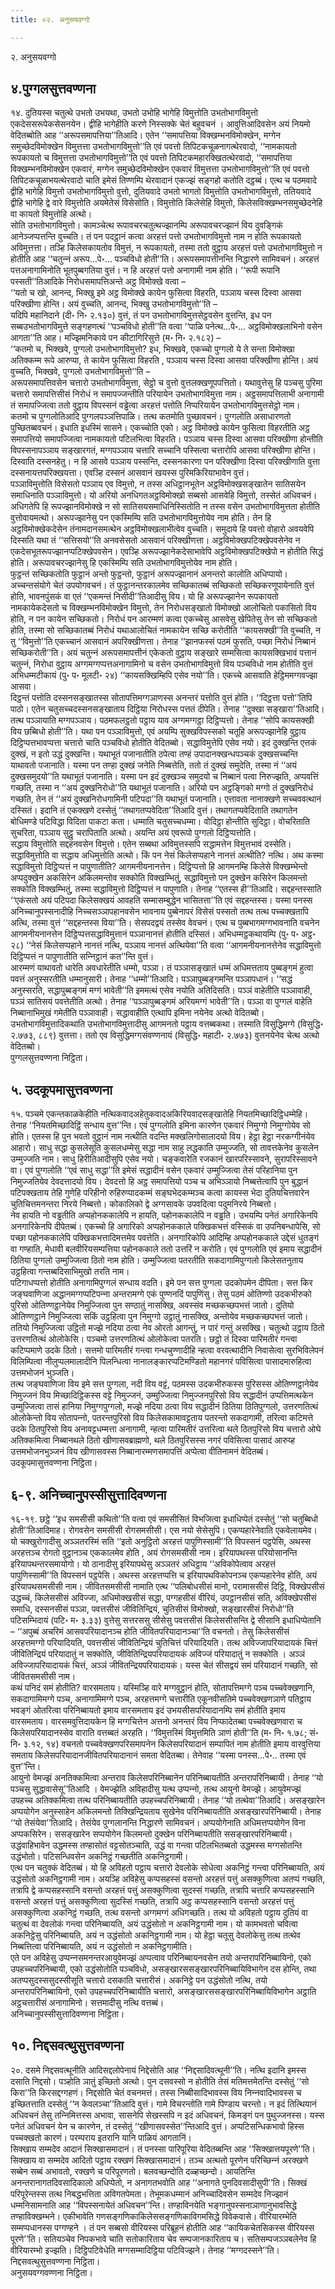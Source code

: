```yaml
---
title: ०२. अनुसयवग्गो

---
```

२. अनुसयवग्गो  


## ४.पुग्गलसुत्तवण्णना

१४. दुतियस्स चतुत्थे उभतो उभयथा, उभतो उभोहि भागेहि विमुत्तोति उभतोभागविमुत्तो एकदेससरूपेकसेसनयेन। द्वीहि भागेहीति करणे निस्सक्‍के चेतं बहुवचनं । आवुत्तिआदिवसेन अयं नियमो वेदितब्बोति आह ‘‘अरूपसमापत्तिया’’तिआदि। एतेन ‘‘समापत्तिया विक्खम्भनविमोक्खेन, मग्गेन समुच्छेदविमोक्खेन विमुत्तत्ता उभतोभागविमुत्तो’’ति एवं पवत्तो तिपिटकचूळनागत्थेरवादो, ‘‘नामकायतो रूपकायतो च विमुत्तत्ता उभतोभागविमुत्तो’’ति एवं पवत्तो तिपिटकमहारक्खितत्थेरवादो, ‘‘समापत्तिया विक्खम्भनविमोक्खेन एकवारं, मग्गेन समुच्छेदविमोक्खेन एकवारं विमुत्तत्ता उभतोभागविमुत्तो’’ति एवं पवत्तो तिपिटकचूळाभयत्थेरवादो चाति इमेसं तिण्णम्पि थेरवादानं एकज्झं सङ्गहो कतोति दट्ठब्बं। एत्थ च पठमवादे द्वीहि भागेहि विमुत्तो उभतोभागविमुत्तो वुत्तो, दुतियवादे उभतो भागतो विमुत्तोति उभतोभागविमुत्तो, ततियवादे द्वीहि भागेहि द्वे वारे विमुत्तोति अयमेतेसं विसेसोति। विमुत्तोति किलेसेहि विमुत्तो, किलेसविक्खम्भनसमुच्छेदनेहि वा कायतो विमुत्तोहि अत्थो।  
सोति उभतोभागविमुत्तो। कामञ्‍चेत्थ रूपावचरचतुत्थज्झानम्पि अरूपावचरज्झानं विय दुवङ्गिकं आनेञ्‍जप्पत्तन्ति वुच्‍चति। तं पन पदट्ठानं कत्वा अरहत्तं पत्तो उभतोभागविमुत्तो नाम न होति रूपकायतो अविमुत्तत्ता। तञ्हि किलेसकायतोव विमुत्तं, न रूपकायतो, तस्मा ततो वुट्ठाय अरहत्तं पत्तो उभतोभागविमुत्तो न होतीति आह ‘‘चतुन्‍नं अरूप…पे॰… पञ्‍चविधो होती’’ति। अरूपसमापत्तीनन्ति निद्धारणे सामिवचनं। अरहत्तं पत्तअनागामिनोति भूतपुब्बगतिया वुत्तं। न हि अरहत्तं पत्तो अनागामी नाम होति। ‘‘रूपी रूपानि पस्सती’’तिआदिके निरोधसमापत्तिअन्ते अट्ठ विमोक्खे वत्वा –  
‘‘यतो च खो, आनन्द, भिक्खु इमे अट्ठ विमोक्खे कायेन फुसित्वा विहरति, पञ्‍ञाय चस्स दिस्वा आसवा परिक्खीणा होन्ति। अयं वुच्‍चति, आनन्द, भिक्खु उभतोभागविमुत्तो’’ति –  
यदिपि महानिदाने (दी॰ नि॰ २.१३०) वुत्तं, तं पन उभतोभागविमुत्तसेट्ठवसेन वुत्तन्ति, इध पन सब्बउभतोभागविमुत्ते सङ्गहणत्थं ‘‘पञ्‍चविधो होती’’ति वत्वा ‘‘पाळि पनेत्थ…पे॰… अट्ठविमोक्खलाभिनो वसेन आगता’’ति आह। मज्झिमनिकाये पन कीटागिरिसुत्ते (म॰ नि॰ २.१८२) –  
‘‘कतमो च, भिक्खवे, पुग्गलो उभतोभागविमुत्तो? इध, भिक्खवे, एकच्‍चो पुग्गलो ये ते सन्ता विमोक्खा अतिक्‍कम्म रूपे आरुप्पा, ते कायेन फुसित्वा विहरति , पञ्‍ञाय चस्स दिस्वा आसवा परिक्खीणा होन्ति। अयं वुच्‍चति, भिक्खवे, पुग्गलो उभतोभागविमुत्तो’’ति –  
अरूपसमापत्तिवसेन चत्तारो उभतोभागविमुत्ता, सेट्ठो च वुत्तो वुत्तलक्खणूपपत्तितो। यथावुत्तेसु हि पञ्‍चसु पुरिमा चत्तारो समापत्तिसीसं निरोधं न समापज्‍जन्तीति परियायेन उभतोभागविमुत्ता नाम। अट्ठसमापत्तिलाभी अनागामी तं समापज्‍जित्वा ततो वुट्ठाय विपस्सनं वड्ढेत्वा अरहत्तं पत्तोति निप्परियायेन उभतोभागविमुत्तसेट्ठो नाम।  
कतमो च पुग्गलोतिआदि पुग्गलपञ्‍ञत्तिपाळि। तत्थ कतमोति पुच्छावचनं। पुग्गलोति असाधारणतो पुच्छितब्बवचनं। इधाति इधस्मिं सासने। एकच्‍चोति एको। अट्ठ विमोक्खे कायेन फुसित्वा विहरतीति अट्ठ समापत्तियो समापज्‍जित्वा नामकायतो पटिलभित्वा विहरति। पञ्‍ञाय चस्स दिस्वा आसवा परिक्खीणा होन्तीति विपस्सनापञ्‍ञाय सङ्खारगतं, मग्गपञ्‍ञाय चत्तारि सच्‍चानि पस्सित्वा चत्तारोपि आसवा परिक्खीणा होन्ति। दिस्वाति दस्सनहेतु। न हि आसवे पञ्‍ञाय पस्सन्ति, दस्सनकारणा पन परिक्खीणा दिस्वा परिक्खीणाति वुत्ता दस्सनायत्तपरिक्खयत्ता। एवञ्हि दस्सनं आसवानं खयस्स पुरिमकिरियाभावेन वुत्तं।  
पञ्‍ञाविमुत्तोति विसेसतो पञ्‍ञाय एव विमुत्तो, न तस्स अधिट्ठानभूतेन अट्ठविमोक्खसङ्खातेन सातिसयेन समाधिनाति पञ्‍ञाविमुत्तो। यो अरियो अनधिगतअट्ठविमोक्खो सब्बसो आसवेहि विमुत्तो, तस्सेतं अधिवचनं। अधिगतेपि हि रूपज्झानविमोक्खे न सो सातिसयसमाधिनिस्सितोति न तस्स वसेन उभतोभागविमुत्तता होतीति वुत्तोवायमत्थो। अरूपज्झानेसु पन एकस्मिम्पि सति उभतोभागविमुत्तोयेव नाम होति। तेन हि अट्ठविमोक्खेकदेसेन तंनामदानसमत्थेन अट्ठविमोक्खलाभीत्वेव वुच्‍चति। समुदाये हि पवत्तो वोहारो अवयवेपि दिस्सति यथा तं ‘‘सत्तिसयो’’ति अनवसेसतो आसवानं परिक्खीणत्ता। अट्ठविमोक्खपटिक्खेपवसेनेव न एकदेसभूतरूपज्झानप्पटिक्खेपवसेन। एवञ्हि अरूपज्झानेकदेसाभावेपि अट्ठविमोक्खपटिक्खेपो न होतीति सिद्धं होति। अरूपावचरज्झानेसु हि एकस्मिम्पि सति उभतोभागविमुत्तोयेव नाम होति।  
फुट्ठन्तं सच्छिकतोति फुट्ठानं अन्तो फुट्ठन्तो, फुट्ठानं अरूपज्झानानं अनन्तरो कालोति अधिप्पायो। अच्‍चन्तसंयोगे चेतं उपयोगवचनं। तं फुट्ठानन्तरकालमेव सच्छिकातब्बं सच्छिकतो सच्छिकरणूपायेनाति वुत्तं होति, भावनपुंसकं वा एतं ‘‘एकमन्तं निसीदी’’तिआदीसु विय। यो हि अरूपज्झानेन रूपकायतो नामकायेकदेसतो च विक्खम्भनविमोक्खेन विमुत्तो, तेन निरोधसङ्खातो विमोक्खो आलोचितो पकासितो विय होति, न पन कायेन सच्छिकतो। निरोधं पन आरम्मणं कत्वा एकच्‍चेसु आसवेसु खेपितेसु तेन सो सच्छिकतो होति, तस्मा सो सच्छिकातब्बं निरोधं यथाआलोचितं नामकायेन सच्छि करोतीति ‘‘कायसक्खी’’ति वुच्‍चति, न तु ‘‘विमुत्तो’’ति एकच्‍चानं आसवानं अपरिक्खीणत्ता। तेनाह ‘‘झानफस्सं पठमं फुसति, पच्छा निरोधं निब्बानं सच्छिकरोती’’ति। अयं चतुन्‍नं अरूपसमापत्तीनं एकेकतो वुट्ठाय सङ्खारे सम्मसित्वा कायसक्खिभावं पत्तानं चतुन्‍नं, निरोधा वुट्ठाय अग्गमग्गप्पत्तअनागामिनो च वसेन उभतोभागविमुत्तो विय पञ्‍चविधो नाम होतीति वुत्तं अभिधम्मटीकायं (पु॰ प॰ मूलटी॰ २४) ‘‘कायसक्खिम्हिपि एसेव नयो’’ति। एकच्‍चे आसवाति हेट्ठिममग्गवज्झा आसवा।  
दिट्ठन्तं पत्तोति दस्सनसङ्खातस्स सोतापत्तिमग्गञाणस्स अनन्तरं पत्तोति वुत्तं होति। ‘‘दिट्ठत्ता पत्तो’’तिपि पाठो। एतेन चतुसच्‍चदस्सनसङ्खाताय दिट्ठिया निरोधस्स पत्ततं दीपेति। तेनाह ‘‘दुक्खा सङ्खारा’’तिआदि। तत्थ पञ्‍ञायाति मग्गपञ्‍ञाय। पठमफलट्ठतो पट्ठाय याव अग्गमग्गट्ठा दिट्ठिप्पत्तो। तेनाह ‘‘सोपि कायसक्खी विय छब्बिधो होती’’ति। यथा पन पञ्‍ञाविमुत्तो, एवं अयम्पि सुक्खविपस्सको चतूहि अरूपज्झानेहि वुट्ठाय दिट्ठिप्पत्तभावप्पत्ता चत्तारो चाति पञ्‍चविधो होतीति वेदितब्बो। सद्धाविमुत्तेपि एसेव नयो। इदं दुक्खन्ति एत्तकं दुक्खं, न इतो उद्धं दुक्खन्ति। यथाभूतं पजानातीति ठपेत्वा तण्हं उपादानक्खन्धपञ्‍चकं दुक्खसच्‍चन्ति याथावतो पजानाति। यस्मा पन तण्हा दुक्खं जनेति निब्बत्तेति, ततो तं दुक्खं समुदेति, तस्मा नं ‘‘अयं दुक्खसमुदयो’’ति यथाभूतं पजानाति। यस्मा पन इदं दुक्खञ्‍च समुदयो च निब्बानं पत्वा निरुज्झति, अप्पवत्तिं गच्छति, तस्मा न ‘‘अयं दुक्खनिरोधो’’ति यथाभूतं पजानाति। अरियो पन अट्ठङ्गिको मग्गो तं दुक्खनिरोधं गच्छति, तेन तं ‘‘अयं दुक्खनिरोधगामिनी पटिपदा’’ति यथाभूतं पजानाति। एत्तावता नानाक्खणे सच्‍चववत्थानं दस्सितं। इदानि तं एकक्खणे दस्सेतुं ‘‘तथागतप्पवेदिता’’तिआदि वुत्तं। तथागतप्पवेदिताति तथागतेन बोधिमण्डे पटिविद्धा विदिता पाकटा कता। धम्माति चतुसच्‍चधम्मा। वोदिट्ठा होन्तीति सुदिट्ठा। वोचरिताति सुचरिता, पञ्‍ञाय सुट्ठु चरापिताति अत्थो। अयन्ति अयं एवरूपो पुग्गलो दिट्ठिप्पत्तोति।  
सद्धाय विमुत्तोति सद्दहनवसेन विमुत्तो। एतेन सब्बथा अविमुत्तस्सपि सद्धामत्तेन विमुत्तभावं दस्सेति। सद्धाविमुत्तोति वा सद्धाय अधिमुत्तोति अत्थो। किं पन नेसं किलेसप्पहाने नानत्तं अत्थीति? नत्थि। अथ कस्मा सद्धाविमुत्तो दिट्ठिप्पत्तं न पापुणातीति? आगमनीयनानत्तेन। दिट्ठिप्पत्तो हि आगमनम्हि किलेसे विक्खम्भेन्तो अप्पदुक्खेन अकसिरेन अकिलमन्तोव सक्‍कोति विक्खम्भितुं, सद्धाविमुत्तो पन दुक्खेन कसिरेन किलमन्तो सक्‍कोति विक्खम्भितुं, तस्मा सद्धाविमुत्तो दिट्ठिप्पत्तं न पापुणाति। तेनाह ‘‘एतस्स ही’’तिआदि। सद्दहन्तस्साति ‘‘एकंसतो अयं पटिपदा किलेसक्खयं आवहति सम्मासम्बुद्धेन भासितत्ता’’ति एवं सद्दहन्तस्स। यस्मा पनस्स अनिच्‍चानुपस्सनादीहि निच्‍चसञ्‍ञापहानवसेन भावनाय पुब्बेनापरं विसेसं पस्सतो तत्थ तत्थ पच्‍चक्खतापि अत्थि, तस्मा वुत्तं ‘‘सद्दहन्तस्स विया’’ति। सेसपदद्वयं तस्सेव वेवचनं। एत्थ च पुब्बभागमग्गभावनाति वचनेन आगमनीयनानत्तेन दिट्ठिप्पत्तसद्धाविमुत्तानं पञ्‍ञानानत्तं होतीति दस्सितं। अभिधम्मट्ठकथायम्पि (पु॰ प॰ अट्ठ॰ २८) ‘‘नेसं किलेसप्पहाने नानत्तं नत्थि, पञ्‍ञाय नानत्तं अत्थियेवा’’ति वत्वा ‘‘आगमनीयनानत्तेनेव सद्धाविमुत्तो दिट्ठिप्पत्तं न पापुणातीति सन्‍निट्ठानं कत’’न्ति वुत्तं।  
आरम्मणं याथावतो धारेति अवधारेतीति धम्मो, पञ्‍ञा। तं पञ्‍ञासङ्खातं धम्मं अधिमत्तताय पुब्बङ्गमं हुत्वा पवत्तं अनुस्सरतीति धम्मानुसारी। तेनाह ‘‘धम्मो’’तिआदि। पञ्‍ञापुब्बङ्गमन्ति पञ्‍ञापधानं। ‘‘सद्धं अनुस्सरति, सद्धापुब्बङ्गमं मग्गं भावेती’’ति इममत्थं एसेव नयोति अतिदिसति। पञ्‍ञं वाहेतीति पञ्‍ञावाही, पञ्‍ञं सातिसयं पवत्तेतीति अत्थो। तेनाह ‘‘पञ्‍ञापुब्बङ्गमं अरियमग्गं भावेती’’ति। पञ्‍ञा वा पुग्गलं वाहेति निब्बानाभिमुखं गमेतीति पञ्‍ञावाही। सद्धावाहीति एत्थापि इमिना नयेनेव अत्थो वेदितब्बो। उभतोभागविमुत्तादिकथाति उभतोभागविमुत्तादीसु आगमनतो पट्ठाय वत्तब्बकथा। तस्माति विसुद्धिमग्गे (विसुद्धि॰ २.७७३, ८८९) वुत्तत्ता। ततो एव विसुद्धिमग्गसंवण्णनायं (विसुद्धि॰ महाटी॰ २.७७३) वुत्तनयेनेव चेत्थ अत्थो वेदितब्बो।  
पुग्गलसुत्तवण्णना निट्ठिता।  


## ५. उदकूपमासुत्तवण्णना

१५. पञ्‍चमे एकन्तकाळकेहीति नत्थिकवादअहेतुकवादअकिरियवादसङ्खातेहि नियतमिच्छादिट्ठिधम्मेहि। तेनाह ‘‘नियतमिच्छादिट्ठिं सन्धाय वुत्त’’न्ति। एवं पुग्गलोति इमिना कारणेन एकवारं निमुग्गो निमुग्गोयेव सो होति। एतस्स हि पुन भवतो वुट्ठानं नाम नत्थीति वदन्ति मक्खलिगोसालादयो विय। हेट्ठा हेट्ठा नरकग्गीनंयेव आहारो। साधु सद्धा कुसलेसूति कुसलधम्मेसु सद्धा नाम साहु लद्धकाति उम्मुज्‍जति, सो तावत्तकेनेव कुसलेन उम्मुज्‍जति नाम। साधु हिरीतिआदीसुपि एसेव नयो। चङ्कवारेति रजकानं खारपरिस्सावने, सुरापरिस्सावने वा। एवं पुग्गलोति ‘‘एवं साधु सद्धा’’ति इमेसं सद्धादीनं वसेन एकवारं उम्मुज्‍जित्वा तेसं परिहानिया पुन निमुज्‍जतियेव देवदत्तादयो विय। देवदत्तो हि अट्ठ समापत्तियो पञ्‍च च अभिञ्‍ञायो निब्बत्तेत्वापि पुन बुद्धानं पटिपक्खताय तेहि गुणेहि परिहीनो रुहिरुप्पादकम्मं सङ्घभेदकम्मञ्‍च कत्वा कायस्स भेदा दुतियचित्तवारेन चुतिचित्तमनन्तरा निरये निब्बत्तो। कोकालिको द्वे अग्गसावके उपवदित्वा पदुमनिरये निब्बत्तो।  
नेव हायति नो वड्ढतीति अप्पहोनककालेपि न हायति, पहोनककालेपि न वड्ढति। उभयम्पि पनेतं अगारिकेनपि अनगारिकेनपि दीपेतब्बं। एकच्‍चो हि अगारिको अप्पहोनककाले पक्खिकभत्तं वस्सिकं वा उपनिबन्धापेसि, सो पच्छा पहोनककालेपि पक्खिकभत्तादिमत्तमेव पवत्तेति। अनगारिकोपि आदिम्हि अप्पहोनककाले उद्देसं धुतङ्गं वा गण्हाति, मेधावी बलवीरियसम्पत्तिया पहोनककाले ततो उत्तरिं न करोति। एवं पुग्गलोति एवं इमाय सद्धादीनं ठितिया पुग्गलो उम्मुज्‍जित्वा ठितो नाम होति। उम्मुज्‍जित्वा पतरतीति सकदागामिपुग्गलो किलेसतनुताय उट्ठहित्वा गन्तब्बदिसाभिमुखो तरति नाम।  
पटिगाधप्पत्तो होतीति अनागामिपुग्गलं सन्धाय वदति। इमे पन सत्त पुग्गला उदकोपमेन दीपिता। सत्त किर जङ्घवाणिजा अद्धानमग्गप्पटिपन्‍ना अन्तरामग्गे एकं पुण्णनदिं पापुणिंसु। तेसु पठमं ओतिण्णो उदकभीरुको पुरिसो ओतिण्णट्ठानेयेव निमुज्‍जित्वा पुन सण्ठातुं नासक्खि, अवस्संव मच्छकच्छपभत्तं जातो। दुतियो ओतिण्णट्ठाने निमुज्‍जित्वा सकिं उट्ठहित्वा पुन निमुग्गो उट्ठातुं नासक्खि, अन्तोयेव मच्छकच्छपभत्तं जातो। ततियो निमुज्‍जित्वा उट्ठितो मज्झे नदिया ठत्वा नेव ओरतो आगन्तुं, न पारं गन्तुं असक्खि। चतुत्थो उट्ठाय ठितो उत्तरणतित्थं ओलोकेसि। पञ्‍चमो उत्तरणतित्थं ओलोकेत्वा पतरति। छट्ठो तं दिस्वा पारिमतीरं गन्त्वा कटिप्पमाणे उदके ठितो। सत्तमो पारिमतीरं गन्त्वा गन्धचुण्णादीहि न्हत्वा वरवत्थादीनि निवासेत्वा सुरभिविलेपनं विलिम्पित्वा नीलुप्पलमालादीनि पिलन्धित्वा नानालङ्कारप्पटिमण्डितो महानगरं पविसित्वा पासादमारुहित्वा उत्तमभोजनं भुञ्‍जति।  
तत्थ जङ्घवाणिजा विय इमे सत्त पुग्गला, नदी विय वट्टं, पठमस्स उदकभीरुकस्स पुरिसस्स ओतिण्णट्ठानेयेव निमुज्‍जनं विय मिच्छादिट्ठिकस्स वट्टे निमुज्‍जनं, उम्मुज्‍जित्वा निमुज्‍जनपुरिसो विय सद्धादीनं उप्पत्तिमत्थकेन उम्मुज्‍जित्वा तासं हानिया निमुग्गपुग्गलो, मज्झे नदिया ठत्वा विय सद्धादीनं ठितिया ठितिपुग्गलो, उत्तरणतित्थं ओलोकेन्तो विय सोतापन्‍नो, पतरन्तपुरिसो विय किलेसकामावट्टताय पतरन्तो सकदागामी, तरित्वा कटिमत्ते उदके ठितपुरिसो विय अनावट्टधम्मत्ता अनागामी, न्हत्वा पारिमतीरं उत्तरित्वा थले ठितपुरिसो विय चत्तारो ओघे अतिक्‍कमित्वा निब्बानथले ठितो खीणासवब्राह्मणो, थले ठितपुरिसस्स नगरं पविसित्वा पासादं आरुय्ह उत्तमभोजनभुञ्‍जनं विय खीणासवस्स निब्बानारम्मणसमापत्तिं अप्पेत्वा वीतिनामनं वेदितब्बं।  
उदकूपमासुत्तवण्णना निट्ठिता।  


## ६-९. अनिच्‍चानुपस्सीसुत्तादिवण्णना

१६-१९. छट्ठे ‘‘इध समसीसी कथितो’’ति वत्वा एवं समसीसितं विभजित्वा इधाधिप्पेतं दस्सेतुं ‘‘सो चतुब्बिधो होती’’तिआदिमाह। रोगवसेन समसीसी रोगसमसीसी। एस नयो सेसेसुपि। एकप्पहारेनेवाति एकवेलायमेव। यो चक्खुरोगादीसु अञ्‍ञतरस्मिं सति ‘‘इतो अनुट्ठितो अरहत्तं पापुणिस्सामी’’ति विपस्सनं पट्ठपेसि, अथस्स अरहत्तञ्‍च रोगतो वुट्ठानञ्‍च एककालमेव होति , अयं रोगसमसीसी नाम। इरियापथस्स परियोसानन्ति इरियापथन्तरसमायोगो। यो ठानादीसु इरियापथेसु अञ्‍ञतरं अधिट्ठाय ‘‘अविकोपेत्वाव अरहत्तं पापुणिस्सामी’’ति विपस्सनं पट्ठपेसि। अथस्स अरहत्तप्पत्ति च इरियापथविकोपनञ्‍च एकप्पहारेनेव होति, अयं इरियापथसमसीसी नाम। जीवितसमसीसी नामाति एत्थ ‘‘पलिबोधसीसं मानो, परामाससीसं दिट्ठि, विक्खेपसीसं उद्धच्‍चं, किलेससीसं अविज्‍जा, अधिमोक्खसीसं सद्धा, पग्गहसीसं वीरियं, उपट्ठानसीसं सति, अविक्खेपसीसं समाधि, दस्सनसीसं पञ्‍ञा, पवत्तसीसं जीवितिन्द्रियं, चुतिसीसं विमोक्खो, सङ्खारसीसं निरोधो’’ति पटिसम्भिदायं (पटि॰ म॰ ३.३३) वुत्तेसु सत्तरससु सीसेसु पवत्तसीसं किलेससीसन्ति द्वे सीसानि इधाधिप्पेतानि – ‘‘अपुब्बं अचरिमं आसवपरियादानञ्‍च होति जीवितपरियादानञ्‍चा’’ति वचनतो। तेसु किलेससीसं अरहत्तमग्गो परियादियति, पवत्तसीसं जीवितिन्द्रियं चुतिचित्तं परियादियति। तत्थ अविज्‍जापरियादायकं चित्तं जीवितिन्द्रियं परियादातुं न सक्‍कोति, जीवितिन्द्रियपरियादायकं अविज्‍जं परियादातुं न सक्‍कोति । अञ्‍ञं अविज्‍जापरियादायकं चित्तं, अञ्‍ञं जीवितन्द्रियपरियादायकं। यस्स चेतं सीसद्वयं समं परियादानं गच्छति, सो जीवितसमसीसी नाम।  
कथं पनिदं समं होतीति? वारसमताय। यस्मिञ्हि वारे मग्गवुट्ठानं होति, सोतापत्तिमग्गे पञ्‍च पच्‍चवेक्खणानि, सकदागामिमग्गे पञ्‍च, अनागामिमग्गे पञ्‍च, अरहत्तमग्गे चत्तारीति एकूनवीसतिमे पच्‍चवेक्खणञाणे पतिट्ठाय भवङ्गं ओतरित्वा परिनिब्बायतो इमाय वारसमताय इदं उभयसीसपरियादानम्पि समं होतीति इमाय वारसमताय। वारसमवुत्तिदायकेन हि मग्गचित्तेन अत्तनो अनन्तरं विय निप्फादेतब्बा पच्‍चवेक्खणवारा च किलेसपरियादानस्सेव वाराति वत्तब्बतं अरहति। ‘‘विमुत्तस्मिं विमुत्तमिति ञाणं होती’’ति (म॰ नि॰ १.७८; सं॰ नि॰ ३.१२, १४) वचनतो पच्‍चवेक्खणपरिसमापनेन किलेसपरियादानं सम्पापितं नाम होतीति इमाय वारवुत्तिया समताय किलेसपरियादानजीवितपरियादानानं समता वेदितब्बा। तेनेवाह ‘‘यस्मा पनस्स…पे॰.. तस्मा एवं वुत्त’’न्ति।  
आयुनो वेमज्झं अनतिक्‍कमित्वा अन्तराव किलेसपरिनिब्बानेन परिनिब्बायतीति अन्तरापरिनिब्बायी। तेनाह ‘‘यो पञ्‍चसु सुद्धावासेसू’’तिआदि । वेमज्झेति अविहादीसु यत्थ उप्पन्‍नो, तत्थ आयुनो वेमज्झे। आयुवेमज्झं उपहच्‍च अतिक्‍कमित्वा तत्थ परिनिब्बायतीति उपहच्‍चपरिनिब्बायी। तेनाह ‘‘यो तत्थेवा’’तिआदि। असङ्खारेन अप्पयोगेन अनुस्साहेन अकिलमन्तो तिक्खिन्द्रियताय सुखेनेव परिनिब्बायतीति असङ्खारपरिनिब्बायी। तेनाह ‘‘यो तेसंयेवा’’तिआदि। तेसंयेव पुग्गलानन्ति निद्धारणे सामिवचनं। अप्पयोगेनाति अधिमत्तप्पयोगेन विना अप्पकसिरेन। ससङ्खारेन सप्पयोगेन किलमन्तो दुक्खेन परिनिब्बायतीति ससङ्खारपरिनिब्बायी। उद्धंवाहिभावेन उद्धमस्स तण्हासोतं वट्टसोतञ्‍चाति, उद्धं वा गन्त्वा पटिलभितब्बतो उद्धमस्स मग्गसोतन्ति उद्धंभोतो। पटिसन्धिवसेन अकनिट्ठं गच्छतीति अकनिट्ठगामी।  
एत्थ पन चतुक्‍कं वेदितब्बं। यो हि अविहतो पट्ठाय चत्तारो देवलोके सोधेत्वा अकनिट्ठं गन्त्वा परिनिब्बायति, अयं उद्धंसोतो अकनिट्ठगामी नाम। अयञ्हि अविहेसु कप्पसहस्सं वसन्तो अरहत्तं पत्तुं असक्‍कुणित्वा अतप्पं गच्छति, तत्रापि द्वे कप्पसहस्सानि वसन्तो अरहत्तं पत्तुं असक्‍कुणित्वा सुदस्सं गच्छति, तत्रापि चत्तारि कप्पसहस्सानि वसन्तो अरहत्तं पत्तुं असक्‍कुणित्वा सुदस्सिं गच्छति, तत्रापि अट्ठ कप्पसहस्सानि वसन्तो अरहत्तं पत्तुं असक्‍कुणित्वा अकनिट्ठं गच्छति, तत्थ वसन्तो अग्गमग्गं अधिगच्छति। तत्थ यो अविहतो पट्ठाय दुतियं वा चतुत्थं वा देवलोकं गन्त्वा परिनिब्बायति, अयं उद्धंसोतो न अकनिट्ठगामी नाम। यो कामभवतो चवित्वा अकनिट्ठेसु परिनिब्बायति, अयं न उद्धंसोतो अकनिट्ठगामी नाम। यो हेट्ठा चतूसु देवलोकेसु तत्थ तत्थेव निब्बत्तित्वा परिनिब्बायति, अयं न उद्धंसोतो न अकनिट्ठगामीति।  
एते पन अविहेसु उप्पन्‍नसमनन्तरआयुवेमज्झं अप्पत्वाव परिनिब्बायनवसेन तयो अन्तरापरिनिब्बायिनो, एको उपहच्‍चपरिनिब्बायी, एको उद्धंसोतोति पञ्‍चविधो, असङ्खारससङ्खारपरिनिब्बायिविभागेन दस होन्ति, तथा अतप्पसुदस्ससुदस्सीसूति चत्तारो दसकाति चत्तारीसं। अकनिट्ठे पन उद्धंसोतो नत्थि, तयो अन्तरापरिनिब्बायिनो, एको उपहच्‍चपरिनिब्बायीति चत्तारो, असङ्खारससङ्खारपरिनिब्बायिविभागेन अट्ठाति अट्ठचत्तारीसं अनागामिनो। सत्तमादीसु नत्थि वत्तब्बं।  
अनिच्‍चानुपस्सीसुत्तादिवण्णना निट्ठिता।  


## १०. निद्दसवत्थुसुत्तवण्णना

२०. दसमे निद्दसवत्थूनीति आदिसद्दलोपेनायं निद्देसोति आह ‘‘निद्दसादिवत्थूनी’’ति। नत्थि इदानि इमस्स दसाति निद्दसो। पञ्होति ञातुं इच्छितो अत्थो। पुन दसवस्सो न होतीति तेसं मतिमत्तमेतन्ति दस्सेतुं ‘‘सो किरा’’ति किरसद्दग्गहणं। निद्दसोति चेतं वचनमत्तं। तस्स निब्बीसादिभावस्स विय निन्‍नवादिभावस्स च इच्छितत्ताति दस्सेतुं ‘‘न केवलञ्‍चा’’तिआदि वुत्तं। गामे विचरन्तोति गामे पिण्डाय चरन्तो। न इदं तित्थियानं अधिवचनं तेसु तन्‍निमित्तस्स अभावा, सासनेपि सेखस्सपि न इदं अधिवचनं, किमङ्गं पन पुथुज्‍जनस्स। यस्स पनेतं अधिवचनं येन च कारणेन, तं दस्सेतुं ‘‘खीणासवस्सेत’’न्तिआदि वुत्तं। अप्पटिसन्धिकभावो हिस्स पच्‍चक्खतो कारणं। परम्पराय इतरानि यानि पाळियं आगतानिं।  
सिक्खाय सम्मदेव आदानं सिक्खासमादानं। तं पनस्सा पारिपूरिया वेदितब्बन्ति आह ‘‘सिक्खात्तयपूरणे’’ति। सिक्खाय वा सम्मदेव आदितो पट्ठाय रक्खणं सिक्खासमादानं। तञ्‍च अत्थतो पूरणेन परिच्छिन्‍नं अरक्खणे सब्बेन सब्बं अभावतो, रक्खणे च परिपूरणतो। बलवच्छन्दोति दळ्हच्छन्दो। आयतिन्ति अनन्तरानागतदिवसादिकालो अधिप्पेतो, न अनागतभवोति आह ‘‘अनागते पुनदिवसादीसुपी’’ति। सिक्खं परिपूरेन्तस्स तत्थ निबद्धभत्तिता अविगतपेमता। तेभूमकधम्मानं अनिच्‍चादिवसेन सम्मदेव निज्झानं धम्मनिसामनाति आह ‘‘विपस्सनायेतं अधिवचन’’न्ति। तण्हाविनयेति भङ्गानुपस्सनाञाणानुभावसिद्धे तण्हाविक्खम्भने। एकीभावेति गणसङ्गणिकाकिलेससङ्गणिकाविगमसिद्धे विवेकवासे। वीरियारम्भेति सम्मप्पधानस्स पग्गण्हने । तं पन सब्बसो वीरियस्स परिब्रूहनं होतीति आह ‘‘कायिकचेतसिकस्स वीरियस्स पूरणे’’ति। सतियञ्‍चेव निपकभावे चाति सतोकारिताय चेव सम्पजानकारिताय च। सतिसम्पजञ्‍ञबलेनेव हि वीरियारम्भो इज्झति। दिट्ठिपटिवेधेति मग्गसम्मादिट्ठिया पटिविज्झने। तेनाह ‘‘मग्गदस्सने’’ति।  
निद्दसवत्थुसुत्तवण्णना निट्ठिता।  
अनुसयवग्गवण्णना निट्ठिता।  